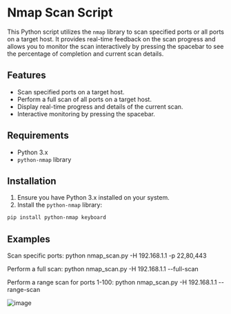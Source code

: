 # Nmap Scan Script

This Python script utilizes the `nmap` library to scan specified ports or all ports on a target host. It provides real-time feedback on the scan progress and allows you to monitor the scan interactively by pressing the spacebar to see the percentage of completion and current scan details.

## Features

- Scan specified ports on a target host.
- Perform a full scan of all ports on a target host.
- Display real-time progress and details of the current scan.
- Interactive monitoring by pressing the spacebar.

## Requirements

- Python 3.x
- `python-nmap` library

## Installation

1. Ensure you have Python 3.x installed on your system.
2. Install the `python-nmap` library:

```bash
pip install python-nmap keyboard
```
## Examples
Scan specific ports:
python nmap_scan.py -H 192.168.1.1 -p 22,80,443

Perform a full scan:
python nmap_scan.py -H 192.168.1.1 --full-scan

Perform a range scan for ports 1-100:
python nmap_scan.py -H 192.168.1.1 --range-scan


![image](https://github.com/Zendeni/playing_with_python/assets/53412927/5eb96546-a932-4abf-8196-42f1c94cf98c)
